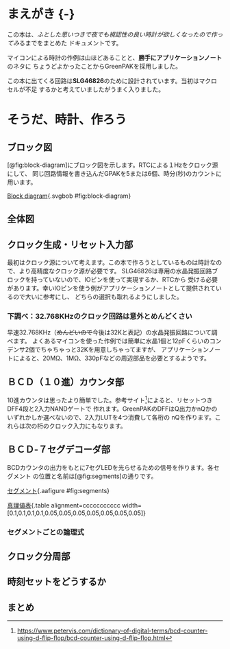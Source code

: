 # まえがき {-}

この本は、*ふとした思いつきで夜でも視認性の良い時計が欲しくなったので作ってみ*るまでをまとめた
ドキュメントです。

マイコンによる時計の作例は山ほどあることと、**勝手にアプリケーションノート**のネタに
ちょうどよかったことからGreenPAKを採用しました。

この本に出てくる回路は**SLG46826**のために設計されています。当初はマクロセルが不足
するかと考えていましたがうまく入りました。

# そうだ、時計、作ろう
## ブロック図

[@fig:block-diagram]にブロック図を示します。RTCによる１Hzをクロック源にして、
同じ回路情報を書き込んだGPAKを5または6個、時分(秒)のカウントに用います。

[Block diagram](data/block-diagram.bob){.svgbob #fig:block-diagram}

## 全体図
## クロック生成・リセット入力部

最初はクロック源について考えます。この本で作ろうとしているものは時計なので、より高精度なクロック源が必要です。
SLG46826は専用の水晶発振回路ブロックを持っていないので、IOピンを使って実現するか、RTCから
受ける必要があります。幸いIOピンを使う例がアプリケーションノートとして提供されているので大いに参考にし、
どちらの選択も取れるようにしました。

### 下調べ：32.768KHzのクロック回路は意外とめんどくさい

早速32.768KHz（~~めんどいので~~今後は32Kと表記）の水晶発振回路について調べます。
よくあるマイコンを使った作例では簡単に水晶1個と12pFくらいのコンデンサ2個でちゃちゃっと32Kを用意しちゃってますが、
アプリケーションノートによると、20M&Omega;、1M&Omega;、330pFなどの周辺部品を必要とするようです。

## ＢＣＤ（１０進）カウンタ部

10進カウンタは思ったより簡単でした。参考サイト[^ref-bcd-counter]によると、リセットつきDFF4段と2入力NANDゲートで
作れます。GreenPAKのDFFはQ出力かnQかのいずれかしか選べないので、2入力LUTを4つ消費して各桁の
nQを作ります。これらは次の桁のクロック入力にもなります。

[^ref-bcd-counter]: <https://www.petervis.com/dictionary-of-digital-terms/bcd-counter-using-d-flip-flop/bcd-counter-using-d-flip-flop.html>

## ＢＣＤ-７セグデコーダ部

BCDカウンタの出力をもとに7セグLEDを光らせるための信号を作ります。各セグメント
の位置と名前は[@fig:segments]の通りです。

[セグメント](data/segments.txt){.aafigure #fig:segments}

[真理値表](data/truth-table.csv){.table alignment=ccccccccccc width=[0.1,0.1,0.1,0.1,0.05,0.05,0.05,0.05,0.05,0.05,0.05]}

### セグメントごとの論理式
## クロック分周部
## 時刻セットをどうするか
## まとめ
